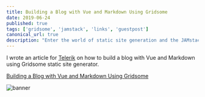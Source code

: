 ```yaml
---
title: Building a Blog with Vue and Markdown Using Gridsome
date: 2019-06-24
published: true
tags: ['gridsome', 'jamstack', 'links', 'guestpost']
canonical_url: true
description: "Enter the world of static site generation and the JAMstack using Gridsome. Learn to build a blog using Markdown and GraphQL, and then deploy it to Netlify."
---
```

I wrote an article for [Telerik](https://www.telerik.com/blogs) on how to build a blog with Vue and Markdown using Gridsome static site generator.

[Building a Blog with Vue and Markdown Using Gridsome](https://www.telerik.com/blogs/building-a-blog-with-vue-and-markdown-using-gridsome)

![banner](https://d585tldpucybw.cloudfront.net/sfimages/default-source/blogs/templates/vuet-dark_870x220.png?sfvrsn=83bce1fb_3)
